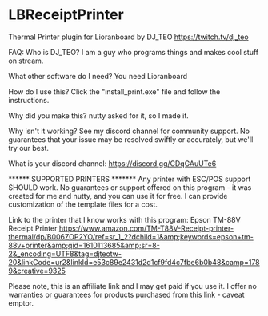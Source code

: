 # LBReceiptPrinter
Thermal Printer plugin for Lioranboard by DJ_TEO
https://twitch.tv/dj_teo

FAQ:
Who is DJ_TEO?
I am a guy who programs things and makes cool stuff on stream.

What other software do I need?
You need Lioranboard

How do I use this?
Click the "install_print.exe" file and follow the instructions.

Why did you make this?
nutty asked for it, so I made it.

Why isn't it working?
See my discord channel for community support. No guarantees that your issue may be resolved swiftly or accurately, but we'll try our best.

What is your discord channel:
https://discord.gg/CDqGAuUTe6


****** SUPPORTED PRINTERS *******
Any printer with ESC/POS support SHOULD work. No guarantees or support offered on this program - it was created for me and nutty, and you can use it for free.
I can provide customization of the template files for a cost.

Link to the printer that I know works with this program:
Epson TM-88V Receipt Printer
https://www.amazon.com/TM-T88V-Receipt-printer-thermal/dp/B006ZOP2YO/ref=sr_1_2?dchild=1&amp;keywords=epson+tm-88v+printer&amp;qid=1610113685&amp;sr=8-2&_encoding=UTF8&tag=djteotw-20&linkCode=ur2&linkId=e53c89e2431d2d1cf9fd4c7fbe6b0b48&camp=1789&creative=9325

Please note, this is an affiliate link and I may get paid if you use it. I offer no warranties or guarantees for products purchased from this link - caveat emptor.



